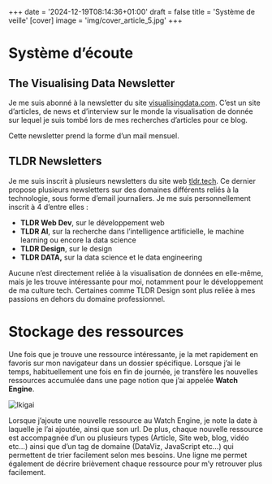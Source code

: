 +++
date = '2024-12-19T08:14:36+01:00'
draft = false
title = 'Système de veille'
[cover]
    image = 'img/cover_article_5.jpg'
+++

# Système d’écoute

## **The Visualising Data Newsletter**

Je me suis abonné à la newsletter du site [visualisingdata.com](https://visualisingdata.com/newsletter). C’est un site d’articles, de news et d’interview sur le monde la visualisation de donnée sur lequel je suis tombé lors de mes recherches d’articles pour ce blog.

Cette newsletter prend la forme d’un mail mensuel.

## TLDR Newsletters

Je me suis inscrit à plusieurs newsletters du site web [tldr.tech](http://tldr.tech). Ce dernier propose plusieurs newsletters sur des domaines différents reliés à la technologie, sous forme d’email journaliers. Je me suis personnellement inscrit à 4 d’entre elles :

- **TLDR Web Dev**, sur le développement web
- **TLDR AI**, sur la recherche dans l’intelligence artificielle, le machine learning ou encore la data science
- **TLDR Design**, sur le design
- **TLDR DATA,** sur la data science et le data engineering

Aucune n’est directement reliée à la visualisation de données en elle-même, mais je les trouve intéressante pour moi, notamment pour le développement de ma culture tech. Certaines comme TLDR Design sont plus reliée à mes passions en dehors du domaine professionnel.

# Stockage des ressources

Une fois que je trouve une ressource intéressante, je la met rapidement en favoris sur mon navigateur dans un dossier spécifique. Lorsque j’ai le temps, habituellement une fois en fin de journée, je transfère les nouvelles ressources accumulée dans une page notion que j’ai appelée **Watch Engine**.

![Ikigai](/img/watchengine.png)

Lorsque j’ajoute une nouvelle ressource au Watch Engine, je note la date à laquelle je l’ai ajoutée, ainsi que son url. De plus, chaque nouvelle ressource est accompagnée d’un ou plusieurs types (Article, Site web, blog, vidéo etc…) ainsi que d’un tag de domaine (DataViz, JavaScript etc…) qui permettent de trier facilement selon mes besoins. Une ligne me permet également de décrire brièvement chaque ressource pour m’y retrouver plus facilement.
